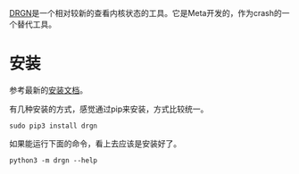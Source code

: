 [DRGN][1]是一个相对较新的查看内核状态的工具。它是Meta开发的，作为crash的一个替代工具。

# 安装

参考最新的[安装文档][2]。

有几种安装的方式，感觉通过pip来安装，方式比较统一。

```
sudo pip3 install drgn
```

如果能运行下面的命令，看上去应该是安装好了。

```
python3 -m drgn --help
```

#

[1]: https://drgn.readthedocs.io/en/latest/
[2]: https://drgn.readthedocs.io/en/latest/installation.html
